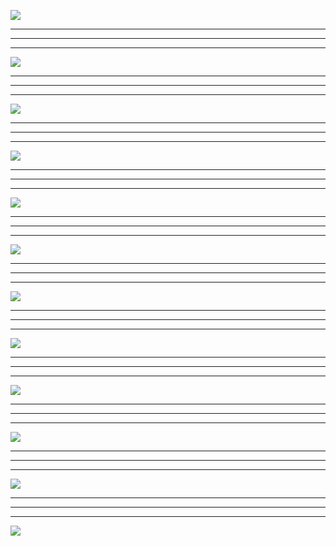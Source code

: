 ![](https://github.com/FlorianGu/climb-over-the-wall/blob/main/picture/11.png)
***
***
***
![](https://github.com/FlorianGu/climb-over-the-wall/blob/main/picture/25.png)
***
***
***
![](https://github.com/FlorianGu/climb-over-the-wall/blob/main/picture/26.png)
***
***
***
![](https://github.com/FlorianGu/climb-over-the-wall/blob/main/picture/27.png)
***
***
***
![](https://github.com/FlorianGu/climb-over-the-wall/blob/main/picture/28.png)
***
***
***
![](https://github.com/FlorianGu/climb-over-the-wall/blob/main/picture/29.png)
***
***
***
![](https://github.com/FlorianGu/climb-over-the-wall/blob/main/picture/30.png)
***
***
***
![](https://github.com/FlorianGu/climb-over-the-wall/blob/main/picture/31.png)
***
***
***
![](https://github.com/FlorianGu/climb-over-the-wall/blob/main/picture/32.png)
***
***
***
![](https://github.com/FlorianGu/climb-over-the-wall/blob/main/picture/33.png)
***
***
***
![](https://github.com/FlorianGu/climb-over-the-wall/blob/main/picture/34.png)
***
***
***
![](https://github.com/FlorianGu/climb-over-the-wall/blob/main/picture/35.png)
